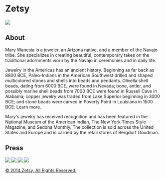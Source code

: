 <!-- Level 1 header -->
<h1>Zetsy</h1>

<!-- featured image -->
<img src="necklace.jpg">

<!-- level 2 header -->
<h2>About</h2>

<!-- paragraph -->
<p>Mary Wanesia is a jeweler, an Arizona native, and a member of the Navajo tribe. She specializes in creating beautiful, contemporary takes on the traditional adornments worn by the Navajo in ceremonies and in daily life.</p>

<!-- paragraph -->
<p>Jewelry in the Americas has an ancient history. Beginning as far back as 8800 BCE, Paleo-Indians in the American Southwest drilled and shaped multicolored stones and shells into beads and pendants. Olivella shell beads, dating from 6000 BCE, were found in Nevada; bone, antler, and possibly marine shell beads from 7000 BCE were found in Russell Cave in Alabama; copper jewelry was traded from Lake Superior beginning in 3000 BCE; and stone beads were carved in Poverty Point in Louisiana in 1500 BCE. Learn more.</p>
<!-- Note:  links to: <a href = "http://en.wikipedia.org/wiki/Native_American_jewelry">Learn more</a> -->

<!-- paragraph -->
<p>Mary's jewelry has received recognition and has been featured in the National Museum of the American Indian, The New York Times Style Magazine, and Sedona Monthly. The collection is sold across the United States and Europe and is carried by the retail stores of Bergdorf Goodman.</p>

<!-- level 2 header -->
<h2>Press</h2>


<a href=http://nmai.si.edu>
  <img src="nmai-logo.png">
  </a>
<a href=http://www.nytimes.com/pages/t-magazine/>
  <img src="times-logo.png">
  </a>
<a href=http://www.sedonamonthly.com>
  <img src="sedona-logo.png">
</a>
<a href=http://www.bergdorfgoodman.com>
  <img src="bergdorf-logo.png"




<!-- paragraph -->
<p>&copy; 2014 Zetsy, All Rights Reserved.</p>
